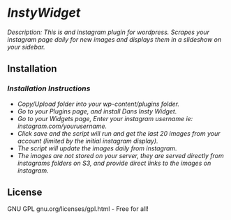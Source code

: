 # _InstyWidget_

_Description: This is and instagram plugin for wordpress. Scrapes your instagram page daily for new images and displays them in a slideshow on your sidebar._

## Installation

### _Installation Instructions_

- _Copy/Upload folder into your wp-content/plugins folder._
- _Go to your Plugins page, and install Dans Insty Widget._
- _Go to your Widgets page, Enter your instagram username ie: instagram.com/yourusername._
- _Click save and the script will run and get the last 20 images from your account (limited by the initial instagram display)._
- _The script will update the images daily from instagram._
- _The images are not stored on your server, they are served directly from instagrams folders on S3, and provide direct links to the images on instagram._

## License

GNU GPL	gnu.org/licenses/gpl.html - Free for all!
